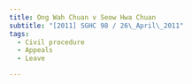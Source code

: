 ```yaml
---
title: Ong Wah Chuan v Seow Hwa Chuan 
subtitle: "[2011] SGHC 98 / 26\_April\_2011"
tags:
  - Civil procedure
  - Appeals
  - Leave

---
```


